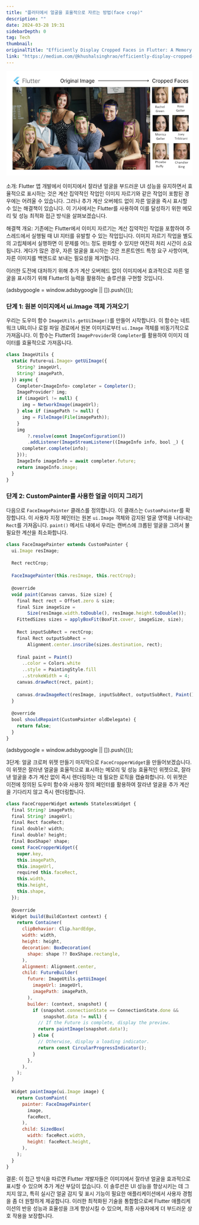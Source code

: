 ```yaml
---
title: "플러터에서 얼굴을 효율적으로 자르는 방법(face crop)"
description: ""
date: 2024-03-28 19:31
sidebarDepth: 0
tag: Tech
thumbnail: 
originalTitle: "Efficiently Display Cropped Faces in Flutter: A Memory and Performance Optimized Approach"
link: "https://medium.com/@khushalsinghrao/efficiently-display-cropped-faces-in-flutter-a-memory-and-performance-optimized-approach-e06fca60957d"
---
```



![Efficiently Display Cropped Faces in Flutter: A Memory and Performance-Optimized Approach](./img/EfficientlyDisplayCroppedFacesinFlutterAMemoryandPerformanceOptimizedApproach_0.png)

소개:
Flutter 앱 개발에서 이미지에서 잘라낸 얼굴을 부드러운 UI 성능을 유지하면서 효율적으로 표시하는 것은 계산 집약적인 작업인 이미지 자르기와 같은 작업이 포함된 경우에는 어려울 수 있습니다. 그러나 추가 계산 오버헤드 없이 자른 얼굴을 즉시 표시할 수 있는 해결책이 있습니다. 이 기사에서는 Flutter를 사용하여 이를 달성하기 위한 메모리 및 성능 최적화 접근 방식을 살펴보겠습니다.

해결책 개요:
기존에는 Flutter에서 이미지 자르기는 계산 집약적인 작업을 포함하여 주 스레드에서 실행될 때 UI 지터를 유발할 수 있는 작업입니다. 이미지 자르기 작업을 별도의 고립체에서 실행하면 이 문제를 어느 정도 완화할 수 있지만 여전히 처리 시간이 소요됩니다. 게다가 많은 경우, 자른 얼굴을 표시하는 것은 프론트엔드 특정 요구 사항이며, 자른 이미지를 백엔드로 보내는 필요성을 제거합니다.

이러한 도전에 대처하기 위해 추가 계산 오버헤드 없이 이미지에서 효과적으로 자른 얼굴을 표시하기 위해 Flutter의 능력을 활용하는 솔루션을 구현할 것입니다.

<!-- ui-log 수평형 -->
<ins class="adsbygoogle"
  style="display:block"
  data-ad-client="ca-pub-4877378276818686"
  data-ad-slot="9743150776"
  data-ad-format="auto"
  data-full-width-responsive="true"></ins>
<component is="script">
(adsbygoogle = window.adsbygoogle || []).push({});
</component>

### 단계 1: 원본 이미지에서 ui.Image 객체 가져오기

우리는 도우미 함수 `ImageUtils.getUiImage()`를 만들어 시작합니다. 이 함수는 네트워크 URL이나 로컬 파일 경로에서 원본 이미지로부터 `ui.Image` 객체를 비동기적으로 가져옵니다. 이 함수는 Flutter의 `ImageProvider`와 `Completer`를 활용하여 이미지 데이터를 효율적으로 가져옵니다.

```js
class ImageUtils {
  static Future<ui.Image> getUiImage({
    String? imageUrl,
    String? imagePath,
  }) async {
    Completer<ImageInfo> completer = Completer();
    ImageProvider? img;
    if (imageUrl != null) {
      img = NetworkImage(imageUrl);
    } else if (imagePath != null) {
      img = FileImage(File(imagePath));
    }
    img
        ?.resolve(const ImageConfiguration())
        .addListener(ImageStreamListener((ImageInfo info, bool _) {
      completer.complete(info);
    }));
    ImageInfo imageInfo = await completer.future;
    return imageInfo.image;
  }
}
```

### 단계 2: CustomPainter를 사용한 얼굴 이미지 그리기

다음으로 `FaceImagePainter` 클래스를 정의합니다. 이 클래스는 `CustomPainter`를 확장합니다. 이 사용자 지정 페인터는 원본 `ui.Image` 객체와 감지된 얼굴 영역을 나타내는 `Rect`를 가져옵니다. `paint()` 메서드 내에서 우리는 캔버스에 크롭된 얼굴을 그려서 불필요한 계산을 최소화합니다.

```js
class FaceImagePainter extends CustomPainter {
  ui.Image resImage;

  Rect rectCrop;

  FaceImagePainter(this.resImage, this.rectCrop);

  @override
  void paint(Canvas canvas, Size size) {
    final Rect rect = Offset.zero & size;
    final Size imageSize =
        Size(resImage.width.toDouble(), resImage.height.toDouble());
    FittedSizes sizes = applyBoxFit(BoxFit.cover, imageSize, size);

    Rect inputSubRect = rectCrop;
    final Rect outputSubRect =
        Alignment.center.inscribe(sizes.destination, rect);

    final paint = Paint()
      ..color = Colors.white
      ..style = PaintingStyle.fill
      ..strokeWidth = 4;
    canvas.drawRect(rect, paint);

    canvas.drawImageRect(resImage, inputSubRect, outputSubRect, Paint());
  }

  @override
  bool shouldRepaint(CustomPainter oldDelegate) {
    return false;
  }
}
```

<!-- ui-log 수평형 -->
<ins class="adsbygoogle"
  style="display:block"
  data-ad-client="ca-pub-4877378276818686"
  data-ad-slot="9743150776"
  data-ad-format="auto"
  data-full-width-responsive="true"></ins>
<component is="script">
(adsbygoogle = window.adsbygoogle || []).push({});
</component>

3단계: 얼굴 크로퍼 위젯 만들기
마지막으로 `FaceCropperWidget`을 만들어보겠습니다. 이 위젯은 잘라낸 얼굴을 효율적으로 표시하는 메모리 및 성능 효율적인 위젯으로, 잘라낸 얼굴을 추가 계산 없이 즉시 렌더링하는 데 필요한 로직을 캡슐화합니다. 이 위젯은 이전에 정의된 도우미 함수와 사용자 정의 페인터를 활용하여 잘라낸 얼굴을 추가 계산을 기다리지 않고 즉시 렌더링합니다.

```js
class FaceCropperWidget extends StatelessWidget {
  final String? imagePath;
  final String? imageUrl;
  final Rect faceRect;
  final double? width;
  final double? height;
  final BoxShape? shape;
  const FaceCropperWidget({
    super.key,
    this.imagePath,
    this.imageUrl,
    required this.faceRect,
    this.width,
    this.height,
    this.shape,
  });

  @override
  Widget build(BuildContext context) {
    return Container(
      clipBehavior: Clip.hardEdge,
      width: width,
      height: height,
      decoration: BoxDecoration(
        shape: shape ?? BoxShape.rectangle,
      ),
      alignment: Alignment.center,
      child: FutureBuilder(
        future: ImageUtils.getUiImage(
          imageUrl: imageUrl,
          imagePath: imagePath,
        ),
        builder: (context, snapshot) {
          if (snapshot.connectionState == ConnectionState.done &&
              snapshot.data != null) {
            // If the Future is complete, display the preview.
            return paintImage(snapshot.data!);
          } else {
            // Otherwise, display a loading indicator.
            return const CircularProgressIndicator();
          }
        },
      ),
    );
  }

  Widget paintImage(ui.Image image) {
    return CustomPaint(
      painter: FaceImagePainter(
        image,
        faceRect,
      ),
      child: SizedBox(
        width: faceRect.width,
        height: faceRect.height,
      ),
    );
  }
}
```

결론:
이 접근 방식을 따르면 Flutter 개발자들은 이미지에서 잘라낸 얼굴을 효과적으로 표시할 수 있으며 추가 계산 부담이 없습니다. 이 솔루션은 UI 성능을 향상시키는 데 그치지 않고, 특히 실시간 얼굴 감지 및 표시 기능이 필요한 애플리케이션에서 사용자 경험을 좀 더 원할하게 제공합니다. 이러한 최적화된 기술을 통합함으로써 Flutter 애플리케이션의 반응 성능과 효율성을 크게 향상시킬 수 있으며, 최종 사용자에게 더 부드러운 상호 작용을 보장합니다.